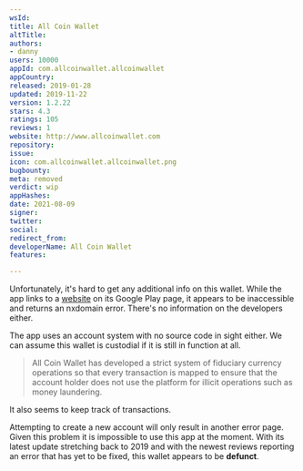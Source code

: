 ```yaml
---
wsId: 
title: All Coin Wallet
altTitle: 
authors:
- danny
users: 10000
appId: com.allcoinwallet.allcoinwallet
appCountry: 
released: 2019-01-28
updated: 2019-11-22
version: 1.2.22
stars: 4.3
ratings: 105
reviews: 1
website: http://www.allcoinwallet.com
repository: 
issue: 
icon: com.allcoinwallet.allcoinwallet.png
bugbounty: 
meta: removed
verdict: wip
appHashes: 
date: 2021-08-09
signer: 
twitter: 
social: 
redirect_from: 
developerName: All Coin Wallet
features: 

---
```


Unfortunately, it's hard to get any additional info on this wallet. While the app links to a [website](http://www.allcoinwallet.com) on its Google Play page, it appears to be inaccessible and returns an nxdomain error. There's no information on the developers either.

The app uses an account system with no source code in sight either. We can assume this wallet is custodial if it is still in function at all.

> All Coin Wallet has developed a strict system of fiduciary currency operations so that every transaction is mapped to ensure that the account holder does not use the platform for illicit operations such as money laundering.

It also seems to keep track of transactions.

Attempting to create a new account will only result in another error page. Given this problem it is impossible to use this app at the moment. With its latest update stretching back to 2019 and with the newest reviews reporting an error that has yet to be fixed, this wallet appears to be **defunct**. 
